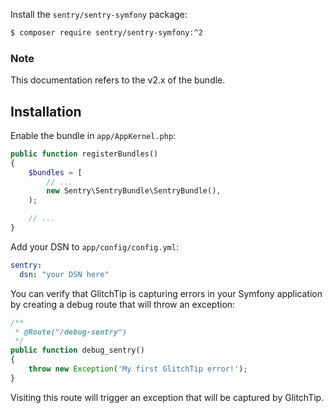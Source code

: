 Install the `sentry/sentry-symfony` package:

```bash
$ composer require sentry/sentry-symfony:^2
```

### Note

This documentation refers to the v2.x of the bundle.

## Installation

Enable the bundle in `app/AppKernel.php`:

```php
public function registerBundles()
{
    $bundles = [
        // ...
        new Sentry\SentryBundle\SentryBundle(),
    );

    // ...
}
```

Add your DSN to `app/config/config.yml`:

```yaml
sentry:
  dsn: "your DSN here"
```

You can verify that GlitchTip is capturing errors in your Symfony application by creating a debug route that will throw an exception:

```php
/**
 * @Route("/debug-sentry")
 */
public function debug_sentry()
{
    throw new Exception('My first GlitchTip error!');
}
```

Visiting this route will trigger an exception that will be captured by GlitchTip.
